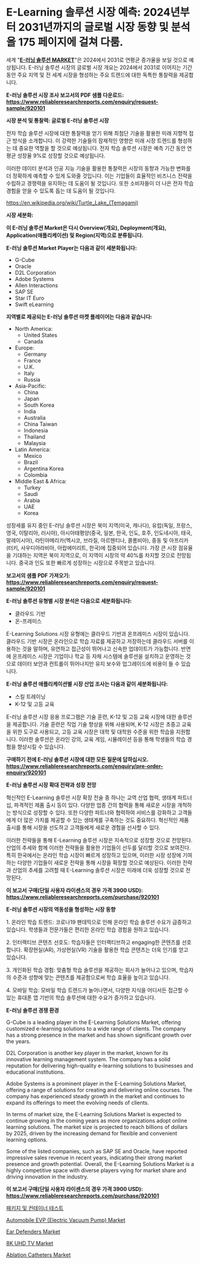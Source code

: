 <p><h1>E-Learning 솔루션 시장 예측: 2024년부터 2031년까지의 글로벌 시장 동향 및 분석을 175 페이지에 걸쳐 다룸.</h1></p><p>세계 "<strong><a href="https://www.reliableresearchreports.com/e-learning-solutions-r920101">E-러닝 솔루션 MARKET</a></strong>"은 2024에서 2031로 연평균 증가율을 보일 것으로 예상됩니다. E-러닝 솔루션 시장의 글로벌 시장 개요는 2024에서 2031로 이어지는 기간 동안 주요 지역 및 전 세계 시장을 형성하는 주요 트렌드에 대한 독특한 통찰력을 제공합니다.</p>
<p><strong>E-러닝 솔루션 시장 조사 보고서의 PDF 샘플 다운로드: <a href="https://www.reliableresearchreports.com/enquiry/request-sample/920101">https://www.reliableresearchreports.com/enquiry/request-sample/920101</a></strong></p>
<p><strong>시장 분석 및 통찰력: 글로벌 E-러닝 솔루션 시장</strong></p>
<p><p>전자 학습 솔루션 시장에 대한 통찰력을 얻기 위해 최첨단 기술을 활용한 미래 지향적 접근 방식을 소개합니다. 이 강력한 기술들의 잠재적인 영향은 미래 시장 트렌드를 형성하는 데 중요한 역할을 할 것으로 예상됩니다. 전자 학습 솔루션 시장은 예측 기간 동안 연평균 성장율 9%로 성장할 것으로 예상됩니다. </p><p>이러한 데이터 분석과 인공 지능 기술을 활용한 통찰력은 시장의 동향과 가능한 변화를 더 정확하게 예측할 수 있게 도와줄 것입니다. 이는 기업들이 효율적인 비즈니스 전략을 수립하고 경쟁력을 유지하는 데 도움이 될 것입니다. 또한 소비자들이 더 나은 전자 학습 경험을 얻을 수 있도록 돕는 데 도움이 될 것입니다.</p></p>
<p><a href="%7CAUTHORITHY_DOMAIN_URL%7C">https://en.wikipedia.org/wiki/Turtle_Lake_(Temagami)</a></p>
<p><strong>시장 세분화:</strong></p>
<p><strong>이 E-러닝 솔루션 Market은 다시 Overview(개요), Deployment(개요), Application(애플리케이션) 및 Region(지역)으로 분류됩니다.</strong></p>
<p><strong>E-러닝 솔루션 Market Player는 다음과 같이 세분화됩니다:</strong></p>
<p><ul><li>G-Cube</li><li>Oracle</li><li>D2L Corporation</li><li>Adobe Systems</li><li>Allen Interactions</li><li>SAP SE</li><li>Star IT Euro</li><li>Swift eLearning</li></ul></p>
<p><strong>지역별로 제공되는 E-러닝 솔루션 마켓 플레이어는 다음과 같습니다:</strong></p>
<p><ul>
    <li>
        North America:
        <ul>
            <li>United States</li>
            <li>Canada</li>
        </ul>
    </li>
    <li>
        Europe:
        <ul>
            <li>Germany</li>
            <li>France</li>
            <li>U.K.</li>
            <li>Italy</li>
            <li>Russia</li>
        </ul>
    </li>
    <li>
        Asia-Pacific:
        <ul>
            <li>China</li>
            <li>Japan</li>
            <li>South Korea</li>
            <li>India</li>
            <li>Australia</li>
            <li>China Taiwan</li>
            <li>Indonesia</li>
            <li>Thailand</li>
            <li>Malaysia</li>
        </ul>
    </li>
    <li>
        Latin America:
        <ul>
            <li>Mexico</li>
            <li>Brazil</li>
            <li>Argentina Korea</li>
            <li>Colombia</li>
        </ul>
    </li>
    <li>
        Middle East & Africa:
        <ul>
            <li>Turkey</li>
            <li>Saudi</li>
            <li>Arabia</li>
            <li>UAE</li>
            <li>Korea</li>
        </ul>
    </li>
    </ul></p>
<p><p>성장세를 유지 중인 E-러닝 솔루션 시장은 북미 지역(미국, 캐나다), 유럽(독일, 프랑스, 영국, 이탈리아, 러시아), 아시아태평양(중국, 일본, 한국, 인도, 호주, 인도네시아, 태국, 말레이시아), 라틴아메리카(멕시코, 브라질, 아르헨티나, 콜롬비아), 중동 및 아프리카(터키, 사우디아라비아, 아랍에미리트, 한국)에 집중되어 있습니다. 가장 큰 시장 점유율을 기대하는 지역은 북미 지역으로, 이 지역이 시장의 약 40%를 차지할 것으로 전망됩니다. 중국과 인도 또한 빠르게 성장하는 시장으로 주목받고 있습니다.</p></p>
<p><strong>보고서의 샘플 PDF 가져오기: <a href="https://www.reliableresearchreports.com/enquiry/request-sample/920101">https://www.reliableresearchreports.com/enquiry/request-sample/920101</a></strong></p>
<p><strong>E-러닝 솔루션 유형별 시장 분석은 다음으로 세분화됩니다:</strong></p>
<p><ul><li>클라우드 기반</li><li>온-프레미스</li></ul></p>
<p><p>E-Learning Solutions 시장 유형에는 클라우드 기반과 온프레미스 시장이 있습니다. 클라우드 기반 시장은 온라인으로 학습 자료를 제공하고 저장하는데 클라우드 서버를 이용하는 것을 말하며, 유연하고 접근성이 뛰어나고 신속한 업데이트가 가능합니다. 반면에 온프레미스 시장은 기업이나 학교 등 자체 시스템에 솔루션을 설치하고 운영하는 것으로 데이터 보안과 컨트롤이 뛰어나지만 유지 보수와 업그레이드에 비용이 들 수 있습니다.</p></p>
<p><strong>E-러닝 솔루션 애플리케이션별 시장 산업 조사는 다음과 같이 세분화됩니다:</strong></p>
<p><ul><li>스킬 트레이닝</li><li>K-12 및 고등 교육</li></ul></p>
<p><p>E-러닝 솔루션 시장 응용 프로그램은 기술 훈련, K-12 및 고등 교육 시장에 대한 솔루션을 제공합니다. 기술 훈련은 직업 기술 향상을 위해 사용되며, K-12 시장은 초중고 교육을 위한 도구로 사용되고, 고등 교육 시장은 대학 및 대학원 수준을 위한 학습을 지원합니다. 이러한 솔루션은 온라인 강의, 교육 게임, 시뮬레이션 등을 통해 학생들의 학습 경험을 향상시킬 수 있습니다.</p></p>
<p><strong>구매하기 전에 E-러닝 솔루션 시장에 대한 모든 질문에 답하십시오. <a href="https://www.reliableresearchreports.com/enquiry/pre-order-enquiry/920101">https://www.reliableresearchreports.com/enquiry/pre-order-enquiry/920101</a></strong></p>
<p><strong>E-러닝 솔루션 시장 확대 전략과 성장 전망</strong></p>
<p><p>혁신적인 E-Learning 솔루션 시장 확장 전술 중 하나는 교역 산업 협력, 생태계 파트너십, 파격적인 제품 출시 등이 있다. 다양한 업종 간의 협력을 통해 새로운 시장을 개척하는 방식으로 성장할 수 있다. 또한 다양한 파트너와 협력하여 서비스를 강화하고 고객들에게 더 많은 가치를 제공할 수 있는 생태계를 구축하는 것도 중요하다. 혁신적인 제품 출시를 통해 시장을 선도하고 고객들에게 새로운 경험을 선사할 수 있다.</p><p>이러한 전략들을 통해 E-Learning 솔루션 시장은 지속적으로 성장할 것으로 전망된다. 산업의 추세와 함께 이러한 전략들을 활용한 기업들이 선두를 달리할 것으로 보여진다. 특히 한국에서는 온라인 학습 시장이 빠르게 성장하고 있으며, 이러한 시장 성장에 기여하는 다양한 기업들이 새로운 전략을 통해 시장을 확장할 것으로 예상된다. 이러한 전략과 산업의 추세를 고려할 때 E-Learning 솔루션 시장은 미래에 더욱 성장할 것으로 전망된다.</p></p>
<p><strong>이 보고서 구매(단일 사용자 라이센스의 경우 가격 3900 USD): <a href="https://www.reliableresearchreports.com/purchase/920101">https://www.reliableresearchreports.com/purchase/920101</a></strong></p>
<p><strong>E-러닝 솔루션 시장의 역동성을 형성하는 시장 동향</strong></p>
<p><p>1. 온라인 학습 트렌드: 코로나19 팬데믹으로 인해 온라인 학습 솔루션 수요가 급증하고 있습니다. 학생들과 전문가들은 편리한 온라인 학습 경험을 원하고 있습니다.</p><p>2. 인터랙티브 콘텐츠 선호도: 학습자들은 인터랙티브하고 engaging한 콘텐츠를 선호합니다. 확장현실(AR), 가상현실(VR) 기술을 활용한 학습 콘텐츠는 더욱 인기를 얻고 있습니다.</p><p>3. 개인화된 학습 경험: 맞춤형 학습 솔루션을 제공하는 회사가 늘어나고 있으며, 학습자의 수준과 성향에 맞는 콘텐츠를 제공함으로써 학습 효율을 높이고 있습니다.</p><p>4. 모바일 학습: 모바일 학습 트렌드가 늘어나면서, 다양한 지식을 어디서든 접근할 수 있는 휴대폰 앱 기반의 학습 솔루션에 대한 수요가 증가하고 있습니다.</p></p>
<p><strong>E-러닝 솔루션 경쟁 환경</strong></p>
<p><p>G-Cube is a leading player in the E-Learning Solutions Market, offering customized e-learning solutions to a wide range of clients. The company has a strong presence in the market and has shown significant growth over the years.</p><p>D2L Corporation is another key player in the market, known for its innovative learning management system. The company has a solid reputation for delivering high-quality e-learning solutions to businesses and educational institutions.</p><p>Adobe Systems is a prominent player in the E-Learning Solutions Market, offering a range of solutions for creating and delivering online courses. The company has experienced steady growth in the market and continues to expand its offerings to meet the evolving needs of clients.</p><p>In terms of market size, the E-Learning Solutions Market is expected to continue growing in the coming years as more organizations adopt online learning solutions. The market size is projected to reach billions of dollars by 2025, driven by the increasing demand for flexible and convenient learning options.</p><p>Some of the listed companies, such as SAP SE and Oracle, have reported impressive sales revenue in recent years, indicating their strong market presence and growth potential. Overall, the E-Learning Solutions Market is a highly competitive space with diverse players vying for market share and driving innovation in the industry.</p></p>
<p><strong>이 보고서 구매(단일 사용자 라이센스의 경우 가격 3900 USD): <a href="https://www.reliableresearchreports.com/purchase/920101">https://www.reliableresearchreports.com/purchase/920101</a></strong></p>
<p><p><a href="https://github.com/sougarounis/Market-Research-Report-List-5/blob/main/262748281898.md">패키지 및 컨테이너 테스트</a></p><p><a href="https://www.linkedin.com/pulse/automobile-evp-electric-vacuum-pump-market-size-growing-cagr-e0kse?trackingId=nskh2gOiSjKn4ovz3BC1zw%3D%3D">Automobile EVP (Electric Vacuum Pump) Market</a></p><p><a href="https://github.com/sifatuddin25/Market-Research-Report-List-2/blob/main/ear-defenders-market.md">Ear Defenders Market</a></p><p><a href="https://github.com/HenrietteMills1/Market-Research-Report-List-2/blob/main/8k-uhd-tv-market.md">8K UHD TV Market</a></p><p><a href="https://github.com/alexxisgm/Market-Research-Report-List-2/blob/main/ablation-catheters-market.md">Ablation Catheters Market</a></p></p>